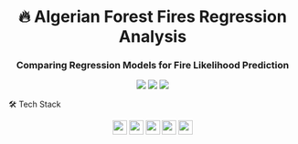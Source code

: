 <h1 align="center">🔥 Algerian Forest Fires Regression Analysis</h1> <h3 align="center">Comparing Regression Models for Fire Likelihood Prediction</h3><div align="center"> <img src="https://img.shields.io/badge/Python-3.8+-3776AB?logo=python&logoColor=white"> <img src="https://img.shields.io/badge/Scikit_Learn-FF6F00?logo=scikitlearn&logoColor=white"> <img src="https://img.shields.io/badge/NumPy-013243?logo=numpy&logoColor=white"> </div>


🛠️ Tech Stack
<div align="center"> <img src="https://img.shields.io/badge/-Python-3776AB?logo=python&logoColor=white" height="25"> <img src="https://img.shields.io/badge/-Scikit_Learn-FF6F00?logo=scikitlearn&logoColor=white" height="25"> <img src="https://img.shields.io/badge/-Pandas-150458?logo=pandas&logoColor=white" height="25"> <img src="https://img.shields.io/badge/-NumPy-013243?logo=numpy&logoColor=white" height="25"> <img src="https://img.shields.io/badge/-Matplotlib-11557C?logo=matplotlib&logoColor=white" height="25"> </div>
